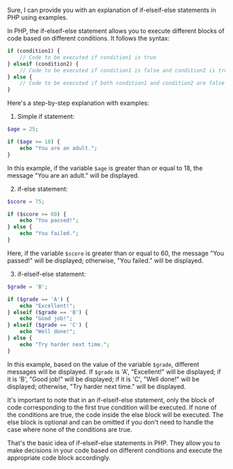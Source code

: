 Sure, I can provide you with an explanation of if-elseif-else statements in PHP using examples.

In PHP, the if-elseif-else statement allows you to execute different blocks of code based on different conditions. It follows the syntax:

```php
if (condition1) {
    // Code to be executed if condition1 is true
} elseif (condition2) {
    // Code to be executed if condition1 is false and condition2 is true
} else {
    // Code to be executed if both condition1 and condition2 are false
}
```

Here's a step-by-step explanation with examples:

1. Simple if statement:
```php
$age = 25;

if ($age >= 18) {
    echo "You are an adult.";
}
```
In this example, if the variable `$age` is greater than or equal to 18, the message "You are an adult." will be displayed.

2. if-else statement:
```php
$score = 75;

if ($score >= 60) {
    echo "You passed!";
} else {
    echo "You failed.";
}
```
Here, if the variable `$score` is greater than or equal to 60, the message "You passed!" will be displayed; otherwise, "You failed." will be displayed.

3. if-elseif-else statement:
```php
$grade = 'B';

if ($grade == 'A') {
    echo "Excellent!";
} elseif ($grade == 'B') {
    echo "Good job!";
} elseif ($grade == 'C') {
    echo "Well done!";
} else {
    echo "Try harder next time.";
}
```
In this example, based on the value of the variable `$grade`, different messages will be displayed. If `$grade` is 'A', "Excellent!" will be displayed; if it is 'B', "Good job!" will be displayed; if it is 'C', "Well done!" will be displayed; otherwise, "Try harder next time." will be displayed.

It's important to note that in an if-elseif-else statement, only the block of code corresponding to the first true condition will be executed. If none of the conditions are true, the code inside the else block will be executed. The else block is optional and can be omitted if you don't need to handle the case where none of the conditions are true.

That's the basic idea of if-elseif-else statements in PHP. They allow you to make decisions in your code based on different conditions and execute the appropriate code block accordingly.
